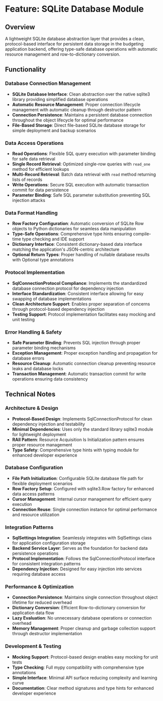 # Feature: SQLite Database Module

## Overview

A lightweight SQLite database abstraction layer that provides a clean, protocol-based interface for persistent data storage in the budgeting application backend, offering type-safe database operations with automatic resource management and row-to-dictionary conversion.

## Functionality

### Database Connection Management

- **SQLite Database Interface**: Clean abstraction over the native sqlite3 library providing simplified database operations
- **Automatic Resource Management**: Proper connection lifecycle management with automatic cleanup through destructor pattern
- **Connection Persistence**: Maintains a persistent database connection throughout the object lifecycle for optimal performance
- **File-Based Storage**: Direct file-based SQLite database storage for simple deployment and backup scenarios

### Data Access Operations

- **Read Operations**: Flexible SQL query execution with parameter binding for safe data retrieval
- **Single Record Retrieval**: Optimized single-row queries with `read_one` method for efficient lookups
- **Multi-Record Retrieval**: Batch data retrieval with `read` method returning lists of records
- **Write Operations**: Secure SQL execution with automatic transaction commit for data persistence
- **Parameter Binding**: Safe SQL parameter substitution preventing SQL injection attacks

### Data Format Handling

- **Row Factory Configuration**: Automatic conversion of SQLite Row objects to Python dictionaries for seamless data manipulation
- **Type-Safe Operations**: Comprehensive type hints ensuring compile-time type checking and IDE support
- **Dictionary Interface**: Consistent dictionary-based data interface matching the application's JSON-centric architecture
- **Optional Return Types**: Proper handling of nullable database results with Optional type annotations

### Protocol Implementation

- **SqlConnectionProtocol Compliance**: Implements the standardized database connection protocol for dependency injection
- **Interface Standardization**: Consistent interface allowing for easy swapping of database implementations
- **Clean Architecture Support**: Enables proper separation of concerns through protocol-based dependency injection
- **Testing Support**: Protocol implementation facilitates easy mocking and unit testing

### Error Handling & Safety

- **Safe Parameter Binding**: Prevents SQL injection through proper parameter binding mechanisms
- **Exception Management**: Proper exception handling and propagation for database errors
- **Resource Cleanup**: Automatic connection cleanup preventing resource leaks and database locks
- **Transaction Management**: Automatic transaction commit for write operations ensuring data consistency

## Technical Notes

### Architecture & Design

- **Protocol-Based Design**: Implements SqlConnectionProtocol for clean dependency injection and testability
- **Minimal Dependencies**: Uses only the standard library sqlite3 module for lightweight deployment
- **RAII Pattern**: Resource Acquisition Is Initialization pattern ensures proper resource management
- **Type Safety**: Comprehensive type hints with typing module for enhanced developer experience

### Database Configuration

- **File Path Initialization**: Configurable SQLite database file path for flexible deployment scenarios
- **Row Factory Setup**: Configured with sqlite3.Row factory for enhanced data access patterns
- **Cursor Management**: Internal cursor management for efficient query execution
- **Connection Reuse**: Single connection instance for optimal performance and resource utilization

### Integration Patterns

- **SqlSettings Integration**: Seamlessly integrates with SqlSettings class for application configuration storage
- **Backend Service Layer**: Serves as the foundation for backend data persistence operations
- **Protocol Implementation**: Follows the SqlConnectionProtocol interface for consistent integration patterns
- **Dependency Injection**: Designed for easy injection into services requiring database access

### Performance & Optimization

- **Connection Persistence**: Maintains single connection throughout object lifetime for reduced overhead
- **Dictionary Conversion**: Efficient Row-to-dictionary conversion for application data flow
- **Lazy Evaluation**: No unnecessary database operations or connection overhead
- **Memory Management**: Proper cleanup and garbage collection support through destructor implementation

### Development & Testing

- **Mocking Support**: Protocol-based design enables easy mocking for unit tests
- **Type Checking**: Full mypy compatibility with comprehensive type annotations
- **Simple Interface**: Minimal API surface reducing complexity and learning curve
- **Documentation**: Clear method signatures and type hints for enhanced developer experience
